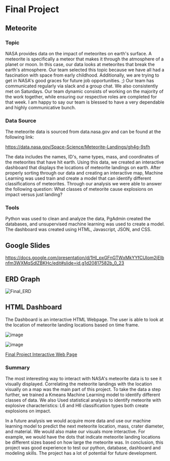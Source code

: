# Final Project
## Meteorite
### Topic 
NASA provides data on the impact of meteorites on earth's surface. A meteorite is specifically a meteor that makes it through the atmosphere of a planet or moon. In this case, our data looks at meteorites that break the earth's atmosphere. Our team selected this topic because we have all had a fascination with space from early childhood. Additionally, we are trying to get in NASA's good graces for future job opportunities. ;)
Our team has communicated regularly via slack and a group chat. We also consistently met on Saturdays. Our team dynamic consists of working on the majority of the work together, while ensuring our respective roles are completed for that week. I am happy to say our team is blessed to have a very dependable and highly communicative bunch.

### Data Source 

The meteorite data is sourced from data.nasa.gov and can be found at the following link: 

https://data.nasa.gov/Space-Science/Meteorite-Landings/gh4g-9sfh

The data includes the names, ID's, name types, mass, and coordinates of the meteorites that have hit earth. Using this data, we created an interactive dashboard that displays the locations of meteorite landings on earth. After properly sorting through our data and creating an interactive map, Machine Learning was used train and create a model that can identify different classifications of meteorites. Through our analysis we were able to answer the following question: What classes of meteorite cause explosions on impact versus just landing?

### Tools 

Python was used to clean and analyze the data, PgAdmin created the databases, and unsupervised machine learning was used to create a model. The dashboard was created using HTML, Javascript, JSON, and CSS.

## Google Slides
https://docs.google.com/presentation/d/1HI_pxGFnGTWxMkYYfCUIom2jEIbnfm3WXMqSdlZBKHc/edit#slide=id.g1d20817582b_0_23

## ERD Graph
![Final_ERD](https://user-images.githubusercontent.com/111028230/211974218-84185b2d-2c64-4a99-a15f-3ec992160871.PNG)

## HTML Dashboard
The Dashboard is an interactive HTML Webpage. The user is able to look at the location of meteorite landing locations based on time frame. 

![image](https://user-images.githubusercontent.com/111031608/214206757-dfe55e49-f87f-4e98-9e16-69564eff5ae5.png)

![image](https://user-images.githubusercontent.com/111031608/214206804-fdcb6aac-c5e7-49f3-966a-6aac40d909eb.png)

[Final Project Interactive Web Page](https://samuel-pacheco.github.io/Fallen_Sky.github.io/)

### Summary 

The most interesting way to interact with NASA's meteorite data is to see it visually displayed. Correlating the meteorite landings with the location visually on a map was the main part of this project. To take the data a step further, we trained a Kmeans Machine Learning model to identify different classes of data. We also Used statistical analysis to identify meteorite with explosive characteristics: L6 and H6 classification types both create explosions on impact. 

In a future analysis we would acquire more data and use our machine learning model to predict the next meteorite location, mass, crater diameter, and material. We would also make our visuals more interactive. For example, we would have the dots that indicate meteorite landing locations be different sizes based on how large the meteorite was. In conclusion, this project was good experience to test our python, database, dashboard and modeling skills. The project has a lot of potential for future development. 
